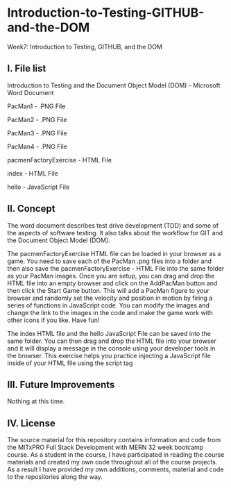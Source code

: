 # Introduction-to-Testing-GITHUB-and-the-DOM
Week7: Introduction to Testing, GITHUB, and the DOM

I. File list
------------
Introduction to Testing and the Document Object Model (DOM) - Microsoft Word Document

PacMan1 - .PNG File

PacMan2 - .PNG File

PacMan3 - .PNG File

PacMan4 - .PNG File

pacmenFactoryExercise - HTML File

index - HTML File

hello - JavaScript File


II. Concept
----------
The word document describes test drive development (TDD) and some of the aspects of software testing. It also talks about the workflow for GIT and the Document Object Model (DOM).

The pacmenFactoryExercise HTML file can be loaded in your browser as a game. You need to save each of the PacMan .png files into a folder and then also save the pacmenFactoryExercise - HTML File into the same folder as your PacMan images. Once you are setup, you can drag and drop the HTML file into an empty browser and click on the AddPacMan button and then click the Start Game button. This will add a PacMan figure to your browser and randomly set the velocity and position in motion by firing a series of functions in JavaScript code. You can modify the images and change the link to the images in the code and make the game work with other icons if you like. Have fun!

The index HTML file and the hello JavaScript File can be saved into the same folder. You can then drag and drop the HTML file into your browser and it will display a message in the console using your developer tools in the browser. This exercise helps you practice injecting a JavaScript file inside of your HTML file using the script tag <script src="hello.js"></script>


III. Future Improvements
----------
Nothing at this time.

IV.  License
----------
The source material for this repository contains information and code from the MITxPRO Full Stack Development with MERN 32 week bootcamp course.
As a student in the course, I have participated in reading the course materials and created my own code throughout all of the course projects. As a result I have provided my own additions, comments, material and code to the repositories along the way.
